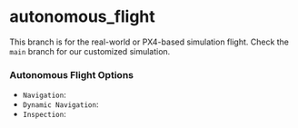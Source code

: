 # autonomous_flight

This branch is for the real-world or PX4-based simulation flight. Check the ```main``` branch for our customized simulation.


### Autonomous Flight Options
  - ```Navigation```:
  - ```Dynamic Navigation```:
  - ```Inspection```:
